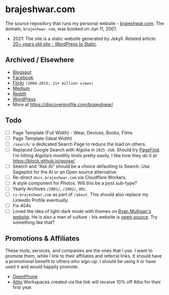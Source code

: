 # brajeshwar.com

The source repository that runs my personal website - [brajeshwar.com](https://brajeshwar.com). The domain, `brajeshwar.com`, was booked on Jun 11, 2001.

- 2021: The site is a static website generated by Jekyll. Related article: [20+ years old site - WordPress to Static](https://brajeshwar.com/2021/brajeshwar.com-2021/).

## Archived / Elsewhere

- [Blogspot](http://brajeshwar.blogspot.com)
- [Facebook](https://www.facebook.com/brajeshwar/)
- [Flickr](https://www.flickr.com/photos/brajeshwar/) `(2004-2015; 11+ million views)`
- [Medium](https://medium.com/@brajeshwar)
- [Reddit](https://www.reddit.com/user/Brajeshwar/)
- [WordPress](https://profiles.wordpress.org/brajeshwar/)
- More at https://discoverprofile.com/brajeshwar/

## Todo

- [ ] Page Template (Full Width) - Wear, Devices, Books, Films
- [ ] Page Template (Ideal Width)
- [ ] `/search/` a dedicated Search Page to reduce the load on others.
- [ ] Replaced Google Search with Algolia in `2025-JUN`. Should try [PageFind](https://pagefind.app). I'm hitting Algolia’s monthly limits pretty easily. I like how they do it at https://block.github.io/goose/
- [ ] Search and “Ask AI” should be a choice defaulting to Search. Use Sagepilot for the AI or an Open source alternative.
- [ ] Re-direct `docs.brajeshwar.com` via Cloudflare Workers.
- [ ] A style component for Photos. Will this be a post sub-type?
- [ ] Yearly Archives `/2001/`, `/2002/`, etc.
- [ ] `cv.brajeshwar.com` as part of `/about`. This should also replace my LinkedIn Profile eventually.
- [ ] Fix 404s
- [ ] Loved the idea of light-dark mode with themes on [Ryan Mulligan's website](https://ryanmulligan.dev). He is also a man of culture - his website is [open-source](https://github.com/hexagoncircle/ryan-mulligan-dev).  Try something like that?

## Promotions & Affiliates

These tools, services, and companies are the ones that I use. I want to promote them, while I link to their affiliates and referral links. It should have a promotional benefit to others who sign-up. I should be using it or have used it and would happily promote.

- [OpenPhone]()
- [Attio](https://www.attio.com?r=IiDWXG7ug6IWeX9n) Workspaces created via the link will receive 10% off Attio for their first year.